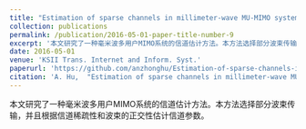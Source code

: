 ```yaml
---
title: "Estimation of sparse channels in millimeter-wave MU-MIMO systems"
collection: publications
permalink: /publication/2016-05-01-paper-title-number-9
excerpt: '本文研究了一种毫米波多用户MIMO系统的信道估计方法。本方法选择部分波束传输，并且根据信道稀疏性和波束的正交性估计信道参数。'
date: 2016-05-01
venue: 'KSII Trans. Internet and Inform. Syst.'
paperurl: 'https://github.com/anzhonghu/Estimation-of-sparse-channels-in-millimeter-wave-MU-MIMO-systems'
citation: 'A. Hu,  "Estimation of sparse channels in millimeter-wave MU-MIMO systems," <i>KSII Trans. Internet and Inform. Syst.</i>, vol. 10, no. 5, pp.2102-2122, May 2016.'
---
```

本文研究了一种毫米波多用户MIMO系统的信道估计方法。本方法选择部分波束传输，并且根据信道稀疏性和波束的正交性估计信道参数。
